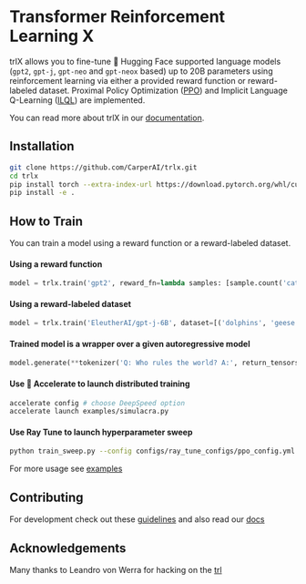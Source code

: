 [docs-image]: https://readthedocs.org/projects/trlX/badge/?version=latest
[docs-url]: https://trlX.readthedocs.io/en/latest/?badge=latest

# Transformer Reinforcement Learning X

trlX allows you to fine-tune 🤗 Hugging Face supported language models (`gpt2`, `gpt-j`, `gpt-neo` and `gpt-neox` based) up to 20B parameters using reinforcement learning via either a provided reward function or reward-labeled dataset. Proximal Policy Optimization ([PPO](https://arxiv.org/pdf/1909.08593.pdf)) and Implicit Language Q-Learning ([ILQL](https://sea-snell.github.io/ILQL_site/)) are implemented.

You can read more about trlX in our [documentation](https://trlX.readthedocs.io).

## Installation
```bash
git clone https://github.com/CarperAI/trlx.git
cd trlx
pip install torch --extra-index-url https://download.pytorch.org/whl/cu116 # for cuda
pip install -e .
```

## How to Train
You can train a model using a reward function or a reward-labeled dataset.

#### Using a reward function
```python
model = trlx.train('gpt2', reward_fn=lambda samples: [sample.count('cats') for sample in samples])
```
#### Using a reward-labeled dataset
```python
model = trlx.train('EleutherAI/gpt-j-6B', dataset=[('dolphins', 'geese'), (1.0, 100.0)])
```

#### Trained model is a wrapper over a given autoregressive model
```python
model.generate(**tokenizer('Q: Who rules the world? A:', return_tensors='pt'), do_sample=True)
```

#### Use 🤗 Accelerate to launch distributed training

```bash
accelerate config # choose DeepSpeed option
accelerate launch examples/simulacra.py
```

#### Use Ray Tune to launch hyperparameter sweep
```bash
python train_sweep.py --config configs/ray_tune_configs/ppo_config.yml --sweep-fn ppo_sentiments
```

For more usage see [examples](./examples)

## Contributing

For development check out these [guidelines](./CONTRIBUTING.md)
and also read our [docs](https://trlX.readthedocs.io)

## Acknowledgements

Many thanks to Leandro von Werra for hacking on the [trl](https://github.com/lvwerra/trl/)
